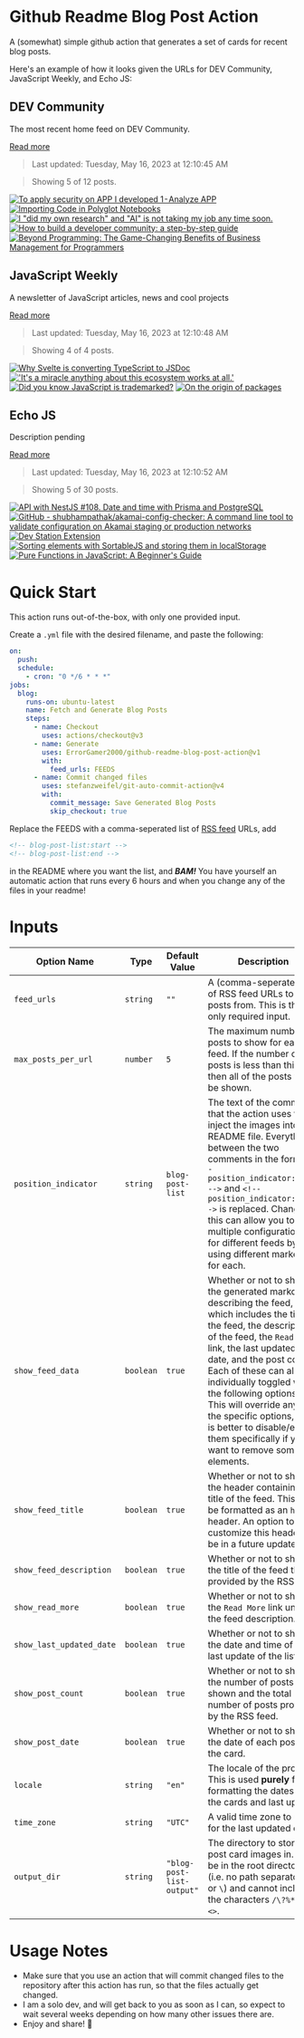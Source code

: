 # Github Readme Blog Post Action

A (somewhat) simple github action that generates a set of cards for recent blog posts.

Here's an example of how it looks given the URLs for DEV Community, JavaScript Weekly, and Echo JS:

<!-- post-list:start -->
## DEV Community

The most recent home feed on DEV Community.

[Read more](https://dev.to)
> Last updated: Tuesday, May 16, 2023 at 12:10:45 AM

> Showing 5 of 12 posts.

[![To apply security on APP I developed 1 - Analyze APP](https://raw.githubusercontent.com/ErrorGamer2000/github-readme-blog-post-action/main/generated_files/DEV_Community/To_apply_security_on_APP_I_developed_1_-_Analyze_APP.svg)](https://dev.to/teamliapp/to-apply-security-on-app-i-developed-1-analyze-app-1a3n)
[![Importing Code in Polyglot Notebooks](https://raw.githubusercontent.com/ErrorGamer2000/github-readme-blog-post-action/main/generated_files/DEV_Community/Importing_Code_in_Polyglot_Notebooks.svg)](https://dev.to/integerman/importing-code-in-polyglot-notebooks-1598)
[![I "did my own research" and "AI" is not taking my job any time soon.](https://raw.githubusercontent.com/ErrorGamer2000/github-readme-blog-post-action/main/generated_files/DEV_Community/I__did_my_own_research__and__AI__is_not_taking_my_job_any_time_soon..svg)](https://dev.to/jarrodhroberson/i-did-my-own-research-and-ai-is-not-taking-my-job-any-time-soon-3pgj)
[![How to build a developer community: a step-by-step guide‍](https://raw.githubusercontent.com/ErrorGamer2000/github-readme-blog-post-action/main/generated_files/DEV_Community/How_to_build_a_developer_community__a_step-by-step_guide‍.svg)](https://dev.to/crowddotdev/how-to-build-a-developer-community-a-step-by-step-guide-1e2d)
[![Beyond Programming: The Game-Changing Benefits of Business Management for Programmers](https://raw.githubusercontent.com/ErrorGamer2000/github-readme-blog-post-action/main/generated_files/DEV_Community/Beyond_Programming__The_Game-Changing_Benefits_of_Business_Management_for_Programmers.svg)](https://dev.to/dev_zamudio/beyond-programming-the-game-changing-benefits-of-business-management-for-programmers-1kf8)


## JavaScript Weekly

A newsletter of JavaScript articles, news and cool projects

[Read more](https://javascriptweekly.com/)
> Last updated: Tuesday, May 16, 2023 at 12:10:48 AM

> Showing 4 of 4 posts.

[![Why Svelte is converting TypeScript to JSDoc](https://raw.githubusercontent.com/ErrorGamer2000/github-readme-blog-post-action/main/generated_files/JavaScript_Weekly/Why_Svelte_is_converting_TypeScript_to_JSDoc.svg)](https://javascriptweekly.com/issues/638)
[!['It's a miracle anything about this ecosystem works at all.'](https://raw.githubusercontent.com/ErrorGamer2000/github-readme-blog-post-action/main/generated_files/JavaScript_Weekly/'It's_a_miracle_anything_about_this_ecosystem_works_at_all.'.svg)](https://javascriptweekly.com/issues/637)
[![Did you know JavaScript is trademarked?](https://raw.githubusercontent.com/ErrorGamer2000/github-readme-blog-post-action/main/generated_files/JavaScript_Weekly/Did_you_know_JavaScript_is_trademarked_.svg)](https://javascriptweekly.com/issues/636)
[![On the origin of packages](https://raw.githubusercontent.com/ErrorGamer2000/github-readme-blog-post-action/main/generated_files/JavaScript_Weekly/On_the_origin_of_packages.svg)](https://javascriptweekly.com/issues/635)


## Echo JS

Description pending

[Read more](
http://www.echojs.com
)
> Last updated: Tuesday, May 16, 2023 at 12:10:52 AM

> Showing 5 of 30 posts.

[![API with NestJS #108. Date and time with Prisma and PostgreSQL](https://raw.githubusercontent.com/ErrorGamer2000/github-readme-blog-post-action/main/generated_files/_Echo_JS_/API_with_NestJS__108._Date_and_time_with_Prisma_and_PostgreSQL.svg)](https://wanago.io/2023/05/15/api-nestjs-prisma-date-timezones-postgresql/)
[![GitHub - shubhampathak/akamai-config-checker: A command line tool to validate configuration on Akamai staging or production networks](https://raw.githubusercontent.com/ErrorGamer2000/github-readme-blog-post-action/main/generated_files/_Echo_JS_/GitHub_-_shubhampathak_akamai-config-checker__A_command_line_tool_to_validate_configuration_on_Akamai_staging_or_production_networks.svg)](https://github.com/shubhampathak/akamai-config-checker)
[![Dev Station Extension](https://raw.githubusercontent.com/ErrorGamer2000/github-readme-blog-post-action/main/generated_files/_Echo_JS_/Dev_Station_Extension.svg)](https://dev-station.lowleveltech.com)
[![Sorting elements with SortableJS and storing them in localStorage](https://raw.githubusercontent.com/ErrorGamer2000/github-readme-blog-post-action/main/generated_files/_Echo_JS_/Sorting_elements_with_SortableJS_and_storing_them_in_localStorage.svg)](https://www.ma-no.org/en/programming/javascript/sorting-elements-with-sortablejs-and-storing-them-in-localstorage)
[![Pure Functions in JavaScript: A Beginner's Guide](https://raw.githubusercontent.com/ErrorGamer2000/github-readme-blog-post-action/main/generated_files/_Echo_JS_/Pure_Functions_in_JavaScript__A_Beginner's_Guide.svg)](https://dmitripavlutin.com/javascript-pure-function/)


<!-- post-list:end -->

# Quick Start

This action runs out-of-the-box, with only one provided input.

Create a `.yml` file with the desired filename, and paste the following:

```yml
on:
  push:
  schedule:
    - cron: "0 */6 * * *"
jobs:
  blog:
    runs-on: ubuntu-latest
    name: Fetch and Generate Blog Posts
    steps:
      - name: Checkout
        uses: actions/checkout@v3
      - name: Generate
        uses: ErrorGamer2000/github-readme-blog-post-action@v1
        with:
          feed_urls: FEEDS
      - name: Commit changed files
        uses: stefanzweifel/git-auto-commit-action@v4
        with:
          commit_message: Save Generated Blog Posts
          skip_checkout: true
```

Replace the FEEDS with a comma-seperated list of [RSS feed](https://rss.com/blog/how-do-rss-feeds-work/) URLs, add

```md
<!-- blog-post-list:start -->
<!-- blog-post-list:end -->
```

in the README where you want the list, and **_BAM!_** You have yourself an automatic action that runs every 6 hours and when you change any of the files in your readme!

# Inputs

<table>
  <thead>
    <tr>
      <th>Option Name</th>
      <th>Type</th>
      <th>Default Value</th>
      <th>Description</th>
    </tr>
  </thead>
  <tbody>
    <tr>
      <td><code>feed_urls</code></td>
      <td><code>string</code></td>
      <td><code>""</code></td>
      <td>A (comma-seperated) list of RSS feed URLs to load posts from. This is the only required input.</td>
    </tr>
    <tr>
      <td><code>max_posts_per_url</code></td>
      <td><code>number</code></td>
      <td><code>5</code></td>
      <td>The maximum number of posts to show for each feed. If the number of posts is less than this, then all of the posts will be shown.</td>
    </tr>
    <tr>
      <td><code>position_indicator</code></td>
      <td><code>string</code></td>
      <td><code>blog-post-list</code></td>
      <td>The text of the comments that the action uses to inject the images into the README file. Everything between the two comments in the form <code>&lt;!-- position_indicator:start --&gt;</code> and <code>&lt;!-- position_indicator:end --&gt;</code> is replaced. Changing this can allow you to use multiple configurations for different feeds by using different markers for each.</td>
    </tr>
    <tr>
      <td><code>show_feed_data</code></td>
      <td><code>boolean</code></td>
      <td><code>true</code></td>
      <td>Whether or not to show the generated markdown describing the feed, which includes the title of the feed, the description of the feed, the <code>Read More</code> link, the last updated date, and the post count. Each of these can also be individually toggled with the following options. This will override any of the specific options, so it is better to disable/enable them specifically if you want to remove some elements.</td>
    </tr>
    <tr>
      <td><code>show_feed_title</code></td>
      <td><code>boolean</code></td>
      <td><code>true</code></td>
      <td>Whether or not to show the header containing the title of the feed. This will be formatted as an <code>h2</code> header. An option to customize this header will be in a future update.</td>
    </tr>
    <tr>
      <td><code>show_feed_description</code></td>
      <td><code>boolean</code></td>
      <td><code>true</code></td>
      <td>Whether or not to show the title of the feed that is provided by the RSS feed.</td>
    </tr>
    <tr>
      <td><code>show_read_more</code></td>
      <td><code>boolean</code></td>
      <td><code>true</code></td>
      <td>Whether or not to show the <code>Read More</code> link under the feed description.</td>
    </tr>
    <tr>
      <td><code>show_last_updated_date</code></td>
      <td><code>boolean</code></td>
      <td><code>true</code></td>
      <td>Whether or not to show the date and time of the last update of the list.</td>
    </tr>
    <tr>
      <td><code>show_post_count</code></td>
      <td><code>boolean</code></td>
      <td><code>true</code></td>
      <td>Whether or not to show the number of posts shown and the total number of posts provided by the RSS feed.</td>
    </tr>
    <tr>
      <td><code>show_post_date</code></td>
      <td><code>boolean</code></td>
      <td><code>true</code></td>
      <td>Whether or not to show the date of each post on the card.</td>
    </tr>
    <tr>
      <td><code>locale</code></td>
      <td><code>string</code></td>
      <td><code>"en"</code></td>
      <td>The locale of the project. This is used <strong>purely</strong> for formatting the dates of the cards and last update.</td>
    </tr>
    <tr>
      <td><code>time_zone</code></td>
      <td><code>string</code></td>
      <td><code>"UTC"</code></td>
      <td>A valid time zone to use for the last updated date.</td>
    </tr>
    <tr>
      <td><code>output_dir</code></td>
      <td><code>string</code></td>
      <td><code>"blog-post-list-output"</code></td>
      <td>The directory to store the post card images in. Must be in the root directory (i.e. no path separators <code>/</code> or <code>\</code>) and cannot include the characters <code>/\?%*:|"&lt;&gt;</code>.</td>
    </tr>
<!--
    <tr>
      <td><code></code></td>
      <td><cde></cde></td>
      <td><code></code></td>
      <td></td>
    </tr>
-->
  </tbody>
</table>

# Usage Notes

- Make sure that you use an action that will commit changed files to the repository after this action has run, so that the files actually get changed.
- I am a solo dev, and will get back to you as soon as I can, so expect to wait several weeks depending on how many other issues there are.
- Enjoy and share! 🤗

